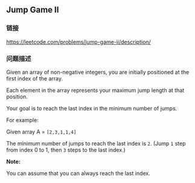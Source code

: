 ## Jump Game II  
### 链接  
https://leetcode.com/problems/jump-game-ii/description/  
### 问题描述

Given an array of non-negative integers, you are initially positioned at the first index of the array.



Each element in the array represents your maximum jump length at that position. 



Your goal is to reach the last index in the minimum number of jumps.



For example:<br />
Given array A = `[2,3,1,1,4]`



The minimum number of jumps to reach the last index is `2`. (Jump `1` step from index 0 to 1, then `3` steps to the last index.)



**Note:**<br>
You can assume that you can always reach the last index.
